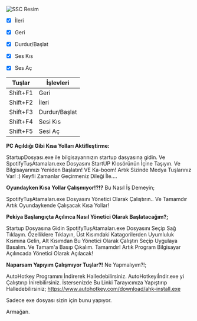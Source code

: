 ![SSC Resim](https://i.imgur.com/RCKtXku.png)

- [x] İleri
- [x] Geri
- [x] Durdur/Başlat
- [x] Ses Kıs
- [x] Ses Aç






Tuşlar | İşlevleri
------ | ----------
Shift+F1 | Geri
Shift+F2 | İleri
Shift+F3 | Durdur/Başlat
Shift+F4 | Sesi Kıs
Shift+F5 | Sesi Aç










 **PC Açıldığı Gibi Kısa Yolları Aktifleştirme:**

StartupDosyası.exe ile bilgisayarınızın startup dasyasına gidin.
Ve SpotifyTuşAtamaları.exe Dosyasını StartUP Klosörünün İçine Taşıyın.
Ve Bilgisayarınızı Yeniden Başlatın! VE Ka-boom! Artık Sizinde Medya Tuşlarınız Var! :)
Keyfli Zamanlar Geçirmeniz Dileği İle....

**Oyundayken Kısa Yollar Çalışmıyor!?!?**
Bu Nasıl İş Demeyin;

SpotifyTuşAtamaları.exe Dosyasını Yönetici Olarak Çalıştırın..
Ve Tamamdır Artık Oyundaykende Çalışacak Kısa Yollar!


**Pekiya Başlangıçta Açılınca Nasıl Yönetici Olarak Başlatacağım?;**

Startup Dosyasına Gidin SpotifyTuşAtamaları.exe Dosyasını Seçip Sağ Tıklayın.
Özelliklere Tıklayın, Üst Kısımdaki Katagorilerden Uyumluluk Kısmına Gelin,
Alt Kısımdan Bu Yönetici Olarak Çalıştırı Seçip Uygulaya Basalım. Ve Tamam'a Basıp Çıkalım.
Tamamdır! Artık Program Bilgisayar Açılıncada Yönetici Olarak Açılacak!


**Naparsam Yapıyım Çalışmıyor Tuşlar?!**
Ne Yapmalıyım?!;

AutoHotkey Programını İndirerek Halledebilirsiniz.
AutoHotkeyiİndir.exe yi Çalıştırıp İnirebilirsiniz.
İstersenizde Bu Linki Tarayıcınıza Yapıştırıp Halledebilirsiniz;
https://www.autohotkey.com/download/ahk-install.exe

Sadece exe dosyası sizin için bunu yapıyor.


Armağan.

